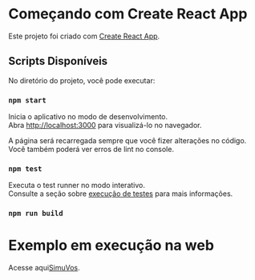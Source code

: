 # Começando com Create React App

Este projeto foi criado com [Create React App](https://github.com/facebook/create-react-app).

## Scripts Disponíveis

No diretório do projeto, você pode executar:

### `npm start`

Inicia o aplicativo no modo de desenvolvimento.  
Abra [http://localhost:3000](http://localhost:3000) para visualizá-lo no navegador.

A página será recarregada sempre que você fizer alterações no código.  
Você também poderá ver erros de lint no console.

### `npm test`

Executa o test runner no modo interativo.  
Consulte a seção sobre [execução de testes](https://facebook.github.io/create-react-app/docs/running-tests) para mais informações.

### `npm run build`

# Exemplo em execução na web

  Acesse aqui[SimuVos](https://simuvos-simulator.vercel.app/).
